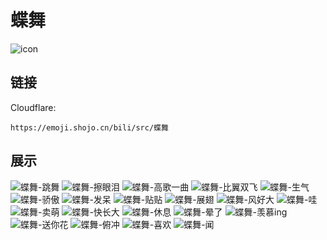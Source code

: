 # 蝶舞
![icon](https://emoji.shojo.cn/bili/src/蝶舞/icon.png)
## 链接
Cloudflare:
```
https://emoji.shojo.cn/bili/src/蝶舞
```
## 展示
![蝶舞-跳舞](https://emoji.shojo.cn/bili/src/蝶舞/蝶舞-跳舞.png)
![蝶舞-擦眼泪](https://emoji.shojo.cn/bili/src/蝶舞/蝶舞-擦眼泪.png)
![蝶舞-高歌一曲](https://emoji.shojo.cn/bili/src/蝶舞/蝶舞-高歌一曲.png)
![蝶舞-比翼双飞](https://emoji.shojo.cn/bili/src/蝶舞/蝶舞-比翼双飞.png)
![蝶舞-生气](https://emoji.shojo.cn/bili/src/蝶舞/蝶舞-生气.png)
![蝶舞-骄傲](https://emoji.shojo.cn/bili/src/蝶舞/蝶舞-骄傲.png)
![蝶舞-发呆](https://emoji.shojo.cn/bili/src/蝶舞/蝶舞-发呆.png)
![蝶舞-贴贴](https://emoji.shojo.cn/bili/src/蝶舞/蝶舞-贴贴.png)
![蝶舞-展翅](https://emoji.shojo.cn/bili/src/蝶舞/蝶舞-展翅.png)
![蝶舞-风好大](https://emoji.shojo.cn/bili/src/蝶舞/蝶舞-风好大.png)
![蝶舞-哇](https://emoji.shojo.cn/bili/src/蝶舞/蝶舞-哇.png)
![蝶舞-卖萌](https://emoji.shojo.cn/bili/src/蝶舞/蝶舞-卖萌.png)
![蝶舞-快长大](https://emoji.shojo.cn/bili/src/蝶舞/蝶舞-快长大.png)
![蝶舞-休息](https://emoji.shojo.cn/bili/src/蝶舞/蝶舞-休息.png)
![蝶舞-晕了](https://emoji.shojo.cn/bili/src/蝶舞/蝶舞-晕了.png)
![蝶舞-羡慕ing](https://emoji.shojo.cn/bili/src/蝶舞/蝶舞-羡慕ing.png)
![蝶舞-送你花](https://emoji.shojo.cn/bili/src/蝶舞/蝶舞-送你花.png)
![蝶舞-俯冲](https://emoji.shojo.cn/bili/src/蝶舞/蝶舞-俯冲.png)
![蝶舞-喜欢](https://emoji.shojo.cn/bili/src/蝶舞/蝶舞-喜欢.png)
![蝶舞-闻](https://emoji.shojo.cn/bili/src/蝶舞/蝶舞-闻.png)
